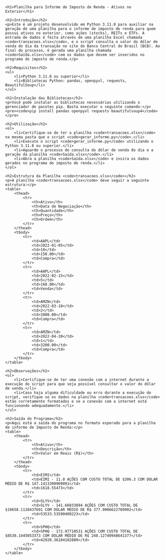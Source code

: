     <h1>Planilha para Informe de Imposto de Renda - Ativos no Exterior</h1>

    <h2>Introdução</h2>
    <p>Este é um projeto desenvolvido em Python 3.11.8 para auxiliar na geração de uma planilha para o informe de imposto de renda para quem possui ativos no exterior, como ações (stocks), REITs e ETFs. A entrada de dados é feita através de uma planilha Excel chamada <code>transacoes.xlsx</code>, e o script consulta o valor do dólar de venda do dia da transação no site do Banco Central do Brasil (BCB). Ao final do processo, é gerada uma planilha chamada <code>Saída.xlsx</code> com os dados que devem ser inseridos no programa do imposto de renda.</p>

    <h2>Requisitos</h2>
    <ul>
        <li>Python 3.11.8 ou superior</li>
        <li>Bibliotecas Python: pandas, openpyxl, requests, BeautifulSoup</li>
    </ul>

    <h2>Instalação das Bibliotecas</h2>
    <p>Você pode instalar as bibliotecas necessárias utilizando o gerenciador de pacotes pip. Basta executar o seguinte comando:</p>
    <pre><code>pip install pandas openpyxl requests beautifulsoup4</code></pre>

    <h2>Utilização</h2>
    <ol>
        <li>Certifique-se de ter a planilha <code>transacoes.xlsx</code> na mesma pasta que o script <code>gerar_informe.py</code>.</li>
        <li>Execute o script <code>gerar_informe.py</code> utilizando o Python 3.11.8 ou superior.</li>
        <li>Aguarde o processo de consulta do dólar de venda do dia e a geração da planilha <code>Saída.xlsx</code>.</li>
        <li>Abra a planilha <code>Saída.xlsx</code> e insira os dados gerados no programa do imposto de renda.</li>
    </ol>

    <h2>Estrutura da Planilha <code>transacoes.xlsx</code></h2>
    <p>A planilha <code>transacoes.xlsx</code> deve seguir a seguinte estrutura:</p>
    <table>
        <thead>
            <tr>
                <th>Ativo</th>
                <th>Data de Negociação</th>
                <th>Quantidade</th>
                <th>Preço</th>
                <th>Ordem</th>
            </tr>
        </thead>
        <tbody>
            <tr>
                <td>AAPL</td>
                <td>2022-01-05</td>
                <td>10</td>
                <td>150.00</td>
                <td>Compra</td>
            </tr>
            <tr>
                <td>AAPL</td>
                <td>2022-02-15</td>
                <td>5</td>
                <td>160.00</td>
                <td>Venda</td>
            </tr>
            <tr>
                <td>AMZN</td>
                <td>2022-03-10</td>
                <td>2</td>
                <td>3000.00</td>
                <td>Compra</td>
            </tr>
            <tr>
                <td>AMZN</td>
                <td>2022-04-20</td>
                <td>1</td>
                <td>3200.00</td>
                <td>Compra</td>
            </tr>
        </tbody>
    </table>

    <h2>Observações</h2>
    <ul>
        <li>Certifique-se de ter uma conexão com a internet durante a execução do script para que seja possível consultar o valor do dólar de venda.</li>
        <li>Caso haja alguma dificuldade ou erro durante a execução do script, verifique se os dados na planilha <code>transacoes.xlsx</code> estão corretamente formatados e se a conexão com a internet está funcionando adequadamente.</li>
    </ul>

    <h2>Saída do Programa</h2>
    <p>Aqui está a saída do programa no formato esperado para a planilha de informe de Imposto de Renda:</p>
    <table>
        <thead>
            <tr>
                <th>Ativo</th>
                <th>Descrição</th>
                <th>Valor em Reais (R$)</th>
            </tr>
        </thead>
        <tbody>
            <tr>
                <td>EIMI</td>
                <td>EIMI - 11.0 AÇÕES COM CUSTO TOTAL DE $306.3 COM DOLAR MÉDIO DE R$ 147.1413390909091</td>
                <td>1618.55473</td>
            </tr>
            <tr>
                <td>SLYV</td>
                <td>SLYV - 141.66033894 AÇÕES COM CUSTO TOTAL DE $10658.1128437691 COM DOLAR MÉDIO DE R$ 377.9006622789902</td>
                <td>53533.53590409223</td>
            </tr>
            <tr>
                <td>SPHQ</td>
                <td>SPHQ - 172.97710531 AÇÕES COM CUSTO TOTAL DE $8530.1445053373 COM DOLAR MÉDIO DE R$ 248.12740948641377</td>
                <td>42920.36104102889</td>
            </tr>
        </tbody>
    </table>

